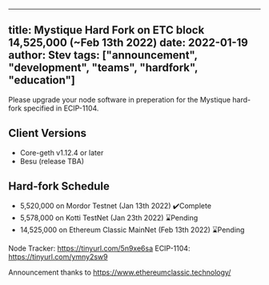 
---
title: Mystique Hard Fork on ETC block 14,525,000 (~Feb 13th 2022)
date: 2022-01-19
author: Stev
tags: ["announcement", "development", "teams", "hardfork", "education"]
---

Please upgrade your node software in preperation for the Mystique hard-fork specified in ECIP-1104.

## Client Versions

- Core-geth v1.12.4 or later
- Besu (release TBA)

## Hard-fork Schedule

- 5,520,000 on Mordor Testnet (Jan 13th 2022) ✔️Complete
- 5,578,000 on Kotti TestNet (Jan 23th 2022) ⌛Pending
- 14,525,000 on Ethereum Classic MainNet (Feb 13th 2022) ⌛Pending

Node Tracker: https://tinyurl.com/5n9xe6sa
ECIP-1104: https://tinyurl.com/ymny2sw9

Announcement thanks to https://www.ethereumclassic.technology/
